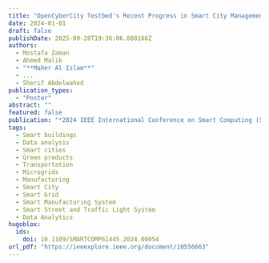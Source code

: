 ```yaml
---
title: "OpenCyberCity Testbed's Recent Progress in Smart City Management"
date: 2024-01-01
draft: false
publishDate: 2025-09-28T19:36:06.888166Z
authors:
  - Mostafa Zaman
  - Ahmed Malik
  - "**Maher Al Islam**"
  - ...
  - Sherif Abdelwahed
publication_types:
  - "Poster"
abstract: ""
featured: false
publication: "*2024 IEEE International Conference on Smart Computing (SMARTCOMP)*"
tags:
  - Smart buildings
  - Data analysis
  - Smart cities
  - Green products
  - Transportation
  - Microgrids
  - Manufacturing
  - Smart City
  - Smart Grid
  - Smart Manufacturing System
  - Smart Street and Traffic Light System
  - Data Analytics
hugoblox:
  ids:
    doi: 10.1109/SMARTCOMP61445.2024.00054
url_pdf: "https://ieeexplore.ieee.org/document/10556663"
---
```

